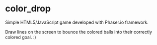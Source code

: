 # color_drop
Simple HTML5/JavaScript game developed with Phaser.io framework.

Draw lines on the screen to bounce the colored balls into their correctly colored goal. :)

